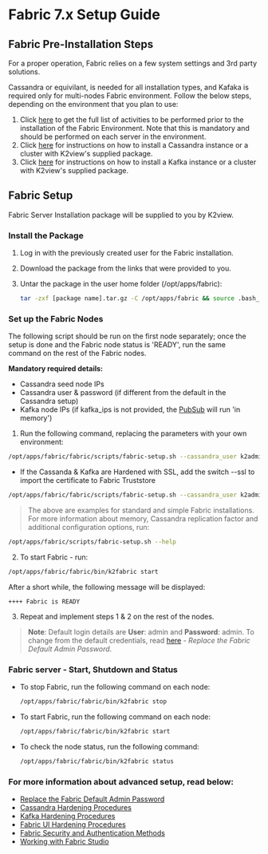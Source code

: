 # Fabric 7.x Setup Guide

##  Fabric Pre-Installation Steps
For a proper operation, Fabric relies on a few system settings and 3rd party solutions.

Cassandra or equivilant, is needed for all installation types, and Kafaka is required only for multi-nodes Fabric environment.
Follow the below steps, depending on the environment that you plan to use:

1. Click [here](01_Fabric_7.xx_Installation_intro.md) to get the full list of activities to be performed prior to the installation of the Fabric Environment. Note that this is mandatory and should be performed on each server in the environment.
2. Click [here](Cassandra_Setup.md) for instructions on how to install a Cassandra instance or a cluster with K2view's supplied package.
3. Click [here](Kafka_Setup.md) for instructions on how to install a Kafka instance or a cluster with K2view's supplied package.

## Fabric Setup 
Fabric Server Installation package will be supplied to you by K2view.

### Install the Package 

1. Log in with the previously created user for the Fabric installation.

2. Download the package from the links that were provided to you.

2. Untar the package in the user home folder (/opt/apps/fabric):

   ~~~bash
   tar -zxf [package name].tar.gz -C /opt/apps/fabric && source .bash_profile
   ~~~

   
   
### Set up the Fabric Nodes
The following script should be run on the first node separately; once the setup is done and the Fabric node status is 'READY',
run the same command on the rest of the Fabric nodes.

**Mandatory required details:**
+ Cassandra seed node IPs
+ Cassandra user & password (if different from the default in the Cassandra setup)
+ Kafka node IPs (if kafka_ips is not provided, the [PubSub](/articles/24_non_DB_interfaces/02a_pubsub_config.md) will run 'in memory')



1. Run the following command, replacing the parameters with your own environment:
~~~bash
/opt/apps/fabric/fabric/scripts/fabric-setup.sh --cassandra_user k2admin --cassandra_password changeit --cassandra_ips 10.0.0.1,10.0.0.2,10.0.0.3  --kafka_ips 10.0.0.4,10.0.0.5,10.0.0.6 
~~~
* If the Cassanda & Kafka are Hardened with SSL, add the switch --ssl to import the certificate to Fabric Truststore
~~~bash
/opt/apps/fabric/fabric/scripts/fabric-setup.sh --cassandra_user k2admin --cassandra_password changeit --cassandra_ips 10.0.0.1,10.0.0.2,10.0.0.3  --kafka_ips 10.0.0.4,10.0.0.5,10.0.0.6 --ssl
~~~
> The above are examples for standard and simple Fabric installations. For more information about memory, Cassandra replication factor and additional configuration options, run: 
~~~bash
/opt/apps/fabric/scripts/fabric-setup.sh --help
~~~

2. To start Fabric - run:
~~~bash
/opt/apps/fabric/fabric/bin/k2fabric start
~~~

After a short while, the following message will be displayed: 
~~~
++++ Fabric is READY
~~~

3. Repeat and implement steps 1 & 2 on the rest of the nodes.

> **Note**: Default login details are **User**: admin and **Password**: admin. To change from the default credentials, read [here](/articles/99_fabric_infras/devops/09_fabric_replace_admin_password.md) - *Replace the Fabric Default Admin Password*.

### Fabric server - Start, Shutdown and Status

* To stop Fabric, run the following command on each node:

    ~~~bash
    /opt/apps/fabric/fabric/bin/k2fabric stop
    ~~~

* To start Fabric, run the following command on each node:
    ~~~bash
    /opt/apps/fabric/fabric/bin/k2fabric start
    ~~~

* To check the node status, run the following command:

    ~~~bash
    /opt/apps/fabric/fabric/bin/k2fabric status
    ~~~




### For more information about advanced setup, read below:

<ul>
   <li><a href="/articles/99_fabric_infras/devops/09_fabric_replace_admin_password.md">Replace the Fabric Default Admin Password</a></li>
   <li><a href="/articles/99_fabric_infras/devops/04_cassandra_hardening.md">Cassandra Hardening Procedures</a></li>
   <li><a href="/articles/99_fabric_infras/devops/06_kafka_hardening.md">Kafka Hardening Procedures</a></li>
   <li><a href="/articles/99_fabric_infras/devops/03_fabric_api_and_ui_hardening.md">Fabric UI Hardening Procedures</a></li>
   <li><a href="/articles/26_fabric_security/01_fabric_security_overview.md">Fabric Security and Authentication Methods</a></li>
   <li><a href="/articles/04_fabric_studio/README.md">Working with Fabric Studio</a></li>
</ul>
